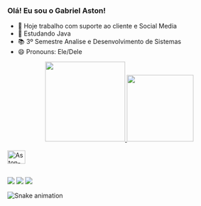 ### Olá! Eu sou o Gabriel Aston! 
- 🔭 Hoje trabalho com suporte ao cliente e Social Media 
- 📖 Estudando Java
- 📚 3º Semestre Analise e Desenvolvimento de Sistemas 
- 😄 Pronouns: Ele/Dele


<div align="center">
 <a href="https://github.com/Gabriel-Aston">
<img height="180em" src="https://github-readme-stats.vercel.app/api?username=Gabriel-Aston&show_icons=true&theme=gotham&include_all_commits=true&count_private=true"/>
   <img height="150em" src="https://github-readme-stats.vercel.app/api/top-langs/?username=Gabriel-Aston&layout=compact&langs_count=7&theme=gotham"/>
</div>
 
  </div>
<div style="display: inline_block"><br>
 <img align="center" alt="Aston-Js" height="30" width="40" src="https://cdn.jsdelivr.net/gh/devicons/devicon/icons/java/java-plain-wordmark.svg">
   </div>

##


 <a href="https://www.instagram.com/aston.gabriel/" target="_blank"><img src="https://img.shields.io/badge/-Instagram-%23E4405F?style=for-the-badge&logo=instagram&logoColor=white" target="_blank"></a>
  <a href = "mailto:gabriel.aston25@gmail.com"><img src="https://img.shields.io/badge/-Gmail-%23333?style=for-the-badge&logo=gmail&logoColor=white" target="_blank"></a>
  <a href="https://www.linkedin.com/in/gabriel-aston-b60850233" target="_blank"><img src="https://img.shields.io/badge/-LinkedIn-%230077B5?style=for-the-badge&logo=linkedin&logoColor=white" target="_blank"></a> 
 
   ![Snake animation](https://github.com/Gabriel-Aston/Gabriel-Aston/blob/output/github-contribution-grid-snake.svg)
</div>

  
